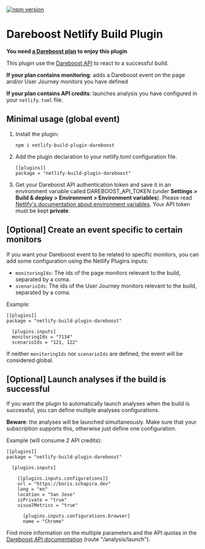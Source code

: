 [![npm version](https://badge.fury.io/js/netlify-build-plugin-dareboost.svg)](https://badge.fury.io/js/netlify-build-plugin-dareboost)

# Dareboost Netlify Build Plugin

**You need [a Dareboost plan](https://www.dareboost.com/en/offers) to enjoy this plugin**

This plugin use the [Dareboost API](https://www.dareboost.com/en/documentation-api) to react to a successful build.

**If your plan contains monitoring**: adds a Dareboost event on the page and/or User Journey monitors you have defined

**If your plan contains API credits**: launches analysis you have configured in your `netlify.toml` file.

## Minimal usage (global event)

1. Install the plugin:

   ```
   npm i netlify-build-plugin-dareboost
   ```

2. Add the plugin declaration to your netlify.toml configuration file.

   ```
   [[plugins]]
   package = "netlify-build-plugin-dareboost"
   ```

3. Get your Dareboost API authentication token and save it in an environment variable called DAREBOOST_API_TOKEN (under **Settings > Build & deploy > Environment > Environment variables**). Please read [Netlify's documentation about environment variables](https://docs.netlify.com/configure-builds/environment-variables/). Your API token must be kept **private**.

## \[Optional\] Create an event specific to certain monitors

If you want your Dareboost event to be related to specific monitors, you can add some configuration using the Netlify Plugins inputs:

- `monitoringIds`: The ids of the page monitors relevant to the build, separated by a coma.
- `scenarioIds`: The ids of the User Journey monitors relevant to the build, separated by a coma.

Example:

```
[[plugins]]
package = "netlify-build-plugin-dareboost"

  [plugins.inputs]
  monitoringIds = "7134"
  scenarioIds = "121, 122"
```

If neither `monitoringIds` nor `scenarioIds` are defined, the event will be considered global.

## \[Optional\] Launch analyses if the build is successful

If you want the plugin to automatically launch analyses when the build is successful, you can define multiple analyses configurations.

**Beware**: the analyses will be launched simultaneously. Make sure that your subscription supports this, otherwise just define one configuration.

Example (will consume 2 API credits):

```
[[plugins]]
package = "netlify-build-plugin-dareboost"

  [plugins.inputs]

    [[plugins.inputs.configurations]]
    url = "https://boris.schapira.dev"
    lang = "en"
    location = "San Jose"
    isPrivate = "true"
    visualMetrics = "true"

      [plugins.inputs.configurations.browser]
      name = "Chrome"
```

Find more information on the multiple parameters and the API quotas in the [Dareboost API documentation](https://www.dareboost.com/en/documentation-api) (route "/analysis/launch").
